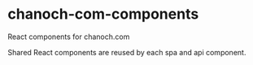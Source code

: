 # chanoch-com-components
React components for chanoch.com

Shared React components are reused by each spa and api component.
